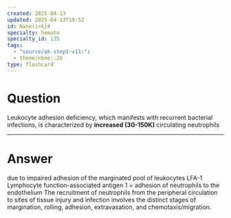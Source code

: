 ```yaml
---
created: 2025-04-13
updated: 2025-04-13T10:52
id: Nane(i>k}4
specialty: hemato
specialty_id: 135
tags:
  - "source/ak-step1-v11:": 
  - theme/nbme::26
type: flashcard
---
```


# Question
Leukocyte adhesion deficiency, which manifests with recurrent bacterial infections, is characterized by **increased (30-150K)** circulating neutrophils

---

# Answer
due to impaired adhesion of the marginated pool of leukocytes   LFA-1 Lymphocyte function-associated antigen 1 = adhesion of neutrophils to the endothelium  The recruitment of neutrophils from the peripheral circulation to sites of tissue injury and infection involves the distinct stages of margination, rolling, adhesion, extravasation, and chemotaxis/migration.